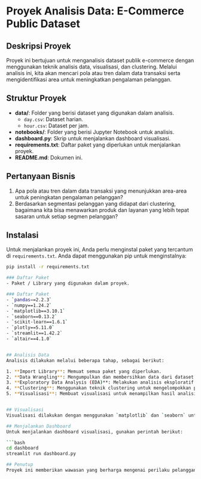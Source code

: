 # Proyek Analisis Data: E-Commerce Public Dataset

## Deskripsi Proyek
Proyek ini bertujuan untuk menganalisis dataset publik e-commerce dengan menggunakan teknik analisis data, visualisasi, dan clustering. Melalui analisis ini, kita akan mencari pola atau tren dalam data transaksi serta mengidentifikasi area untuk meningkatkan pengalaman pelanggan.

## Struktur Proyek
- **data/**: Folder yang berisi dataset yang digunakan dalam analisis.
  - `day.csv`: Dataset harian.
  - `hour.csv`: Dataset per jam.
- **notebooks/**: Folder yang berisi Jupyter Notebook untuk analisis.
- **dashboard.py**: Skrip untuk menjalankan dashboard visualisasi.
- **requirements.txt**: Daftar paket yang diperlukan untuk menjalankan proyek.
- **README.md**: Dokumen ini.

## Pertanyaan Bisnis
1. Apa pola atau tren dalam data transaksi yang menunjukkan area-area untuk peningkatan pengalaman pelanggan?
2. Berdasarkan segmentasi pelanggan yang didapat dari clustering, bagaimana kita bisa menawarkan produk dan layanan yang lebih tepat sasaran untuk setiap segmen pelanggan?

## Instalasi
Untuk menjalankan proyek ini, Anda perlu menginstal paket yang tercantum di `requirements.txt`. Anda dapat menggunakan pip untuk menginstalnya:

```bash
pip install -r requirements.txt

### Daftar Paket
- Paket / Library yang digunakan dalam proyek.

### Daftar Paket
- `pandas==2.2.3`
- `numpy==1.24.2`
- `matplotlib==3.10.1`
- `seaborn==0.13.2`
- `scikit-learn==1.6.1`
- `plotly==5.11.0`
- `streamlit==1.42.2`
- `altair==4.1.0`


## Analisis Data
Analisis dilakukan melalui beberapa tahap, sebagai berikut:

1. **Import Library**: Memuat semua paket yang diperlukan.
2. **Data Wrangling**: Mengumpulkan dan membersihkan data dari dataset yang tersedia.
3. **Exploratory Data Analysis (EDA)**: Melakukan analisis eksploratif untuk memahami data.
4. **Clustering**: Menggunakan teknik clustering untuk mengelompokkan pelanggan berdasarkan perilaku mereka.
5. **Visualisasi**: Membuat visualisasi untuk menampilkan hasil analisis dan memberikan wawasan lebih lanjut.


## Visualisasi
Visualisasi dilakukan dengan menggunakan `matplotlib` dan `seaborn` untuk menggambarkan hubungan antara variabel, seperti suhu dan jumlah penyewaan.

## Menjalankan Dashboard
Untuk menjalankan dashboard visualisasi, gunakan perintah berikut:

```bash
cd dashboard
streamlit run dashboard.py

## Penutup
Proyek ini memberikan wawasan yang berharga mengenai perilaku pelanggan dan dapat digunakan untuk meningkatkan pengalaman pelanggan dalam e-commerce. Analisis dan visualisasi yang dilakukan diharapkan dapat membantu dalam pengambilan keputusan bisnis yang lebih baik.
